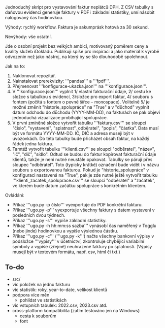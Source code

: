 Jednoduchý skript pro vystavování faktur neplátců DPH. Z CSV tabulky s daňovou evidencí generuje faktury v PDF i základní statistiky, umí násobit nalogovaný čas hodinovkou.

Výhody: rychlý workflow. Faktura je sakumprásk hotová za 30 sekund.

Nevýhody: vše ostatní.

Jde o osobní projekt bez velkých ambicí, motivovaný poměrem ceny a kvality služeb iDokladu. Publikuji spíše pro inspiraci a jako materiál k výrobě odvozenin než jako nástroj, na který by se šlo dlouhodobě spolehnout.

Jak na to:

1. Naklonovat repozitář.
2. Nainstalovat prerekvizity: '''pandas''' a '''fpdf'''.  
2. Přejmenovat '''konfigurace-ukazka.json''' na '''konfigurace.json'''.
3. V '''konfigurace.json''' vyplnit 1/ vlastní fakturační údaje, 2/ cestu ke složce s tabulkou s evidencí, 3/složce pro export faktur, 4/ souboru s fontem (počítá s fontem o pevné šířce – monospace). Volitelně 5/ je možné změnit "historie_spolupráce" na "True" a v "důchod" vyplnit datum odchodu do důchodu (YYYY-MM-DD), na fakturách se pak objeví jednoduchá vizualizace probíhající spolupráce.
4. V první zmíněné složce vytvořit tabulku '''faktury.csv''' se sloupci "číslo", "vystavení", "splatnost", odběratel", "popis", "částka". Data musí být ve formátu YYYY-MM-DD. IČ, DIČ a adresa musejí být v uvozovkách. Do této tabulky bude přicházet obsah faktur, na každý řádek jedna faktura.
5. Tamtéž vytvořit tabulku '''klienti.csv''' se sloupci "odběratel", "název", "ič", "dič", "sídlo". Odtud se budou do faktur kopírovat fakturační údaje klientů, takže je není nutné neustále opakovat. Tabulky se párují přes sloupec "odběratel". Toto (typicky krátké) označení bude vidět i v názvu souboru s exportovanou fakturou. Pokud je "historie_spolupráce" v konfiguraci nastavená na "True", pak je zde nutné ještě vytvořit tabulku '''klienti_zacatek_spoluprace.csv''' se sloupci "odběratel" a "začátek", ve kterém bude datum začátku spolupráce s konkrétním klientem.

Ovládání:

- Příkaz '''ugo.py -p číslo''' vyexportuje do PDF konkrétní fakturu.
- Příkaz '''ugo.py -p''' vyexportuje všechny faktury s datem vystavení v posledních dvou týdnech.
- Příkaz '''ugo.py -s''' vypíše základní statistiky.
- Příkaz '''ugo.py -h hh:mm:ss sazba''' vynásobí čas naměřený v Togglu (nebo jinde) hodinovkou a vypíše výslednou částku.
- Příkaz '''ugo.py -c''' ('''ugo.py -k''') načte všechny bankovní výpisy v podsložce '''vypisy''' v účetnictví, zkontroluje chybějící variabilní symboly a vypíše (zřejmě) neuhrazené faktury po splatnosti. (Výpisy musejí být v textovém formátu, např. csv, html či txt.)

## To-do

- src/
- víc položek na jednu fakturu
- víc statistik: roky, year-to-date, velikost klientů
- podpora více měn
    - pohlídat ve statistikách
- víc vstupních tabulek: 2022.csv, 2023.csv atd.
- cross-platform kompatibilita (zatím testováno jen na Windows)
    - cesta k souborům
    - font